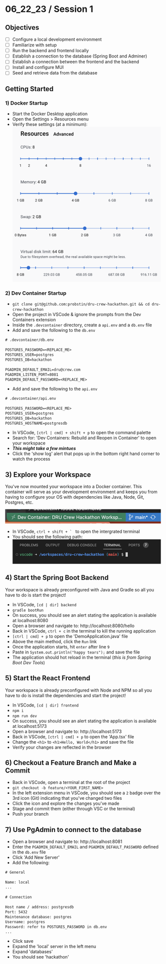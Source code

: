 # 06_22_23 / Session 1

## Objectives

- [ ] Configure a local development environment
- [ ] Familiarize with setup
- [ ] Run the backend and frontend locally
- [ ] Establish a connection to the database (Spring Boot and Adminer)
- [ ] Establish a connection between the frontend and the backend
- [ ] Install and configure MUI
- [ ] Seed and retrieve data from the database

## Getting Started

### 1) Docker Startup
- Start the Docker Desktop application
- Open the Settings > Resources menu
- Verify these settings (at a minimum):
![Docker Desktop Resource Settings](./docker_resources.png)

### 2) Dev Container Startup
- `git clone git@github.com:probstin/dru-crew-hackathon.git && cd dru-crew-hackathon`
- Open the project in VSCode & ignore the prompts from the Dev Containers extension
- Inside the `.devcontainer` directory, create a `api.env` and a `db.env` file
- Add and save the following to the `db.env`
```properties
# .devcontainer/db.env

POSTGRES_PASSWORD=<REPLACE_ME>
POSTGRES_USER=postgres
POSTGRES_DB=hackathon

PGADMIN_DEFAULT_EMAIL=dru@crew.com
PGADMIN_LISTEN_PORT=8081
PGADMIN_DEFAULT_PASSWORD=<REPLACE_ME>
```
- Add and save the following to the `api.env`
```properties
# .devcontainer/api.env

POSTGRES_PASSWORD=<REPLACE_ME>
POSTGRES_USER=postgres
POSTGRES_DB=hackathon
POSTGRES_HOSTNAME=postgresdb
```
- In VSCode, `[ctrl | cmd] + shift + p` to open the command palette
- Search for: 'Dev Containers: Rebuild and Reopen in Container' to open your workspace
- ***This might take a few mintues***
- Click the 'show log' alert that pops up in the bottom right hand corner to watch the process

## 3) Explore your Workspace

You've now mounted your workspace into a Docker container. This container will serve as your development environment and keeps you from having to configure your OS with dependencies like Java, Node, Git, Postgres, etc.

![VSCode Dev Container connection status](./connected_workspace.png)

- In VSCode, ```ctrl + shift + ` ``` to open the intergrated terminal
- You should see the following path:
![VSCode container workspace](./workspace_pwd.png)

## 4) Start the Spring Boot Backend

Your workspace is already preconfigured with Java and Gradle so all you have to do is start the project!

- In VSCode, `[cd | dir] backend`
- `gradle bootRun`
- On success, you should see an alert stating the application is available at localhost:8080
- Open a browser and navigate to: http://localhost:8080/hello
- Back in VSCode, `ctrl + c` in the terminal to kill the running application
- `[ctrl | cmd] + p` to open the 'DemoApplication.java' file
- Above the main method, click the `Run` link
- Once the application starts, hit `enter` after line `9`
- Paste in `System.out.println("happy tears");` and save the file
- The application should hot reload in the terminal (_this is from Spring Boot Dev Tools_)

## 5) Start the React Frontend

Your workspace is already preconfigured with Node and NPM so all you have to do is install the dependencies and start the project!

- In VSCode, `[cd | dir] frontend`
- `npm i`
- `npm run dev`
- On success, you should see an alert stating the application is available at localhost:5173
- Open a browser and navigate to: http://localhost:5173
- Back in VSCode, `[ctrl | cmd] + p` to open the 'App.tsx' file
- Change the `<h1>` to `<h1>Hello, World</h1>` and save the file
- Verify your changes are reflected in the browser

## 6) Checkout a Feature Branch and Make a Commit

- Back in VSCode, open a terminal at the root of the project
- `git checkout -b feature/<YOUR_FIRST_NAME>`
- In the left extension menu in VSCode, you should see a `2` badge over the 3rd icon (Git) indicating that you've changed two files
- Click the icon and explore the changes you've made
- Stage and commit them (either through VSC or the terminal)
- Push your branch

## 7) Use PgAdmin to connect to the database

- Open a browser and navigate to: http://localhost:8081
- Enter the `PGADMIN_DEFAULT_EMAIL` and `PGADMIN_DEFAULT_PASSWORD` defined in the `db.env` file
- Click 'Add New Server'
- Add the following:
```properties
# General

Name: local
...

# Connection

Host name / address: postgresdb
Port: 5432
Maintenance database: postgres
Username: postgres
Password: refer to POSTGRES_PASSWORD in db.env
...
```
- Click save
- Expand the 'local' server in the left menu
- Expand 'databases'
- You should see 'hackathon'
